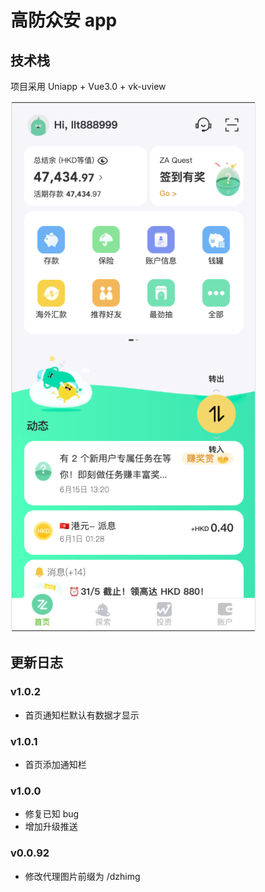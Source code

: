 # 高防众安 app
## 技术栈
项目采用 Uniapp + Vue3.0 + vk-uview
 
![image](./template.png)

## 更新日志
### v1.0.2
- 首页通知栏默认有数据才显示

### v1.0.1
- 首页添加通知栏


### v1.0.0 
- 修复已知 bug
- 增加升级推送

### v0.0.92 
- 修改代理图片前缀为 /dzhimg
